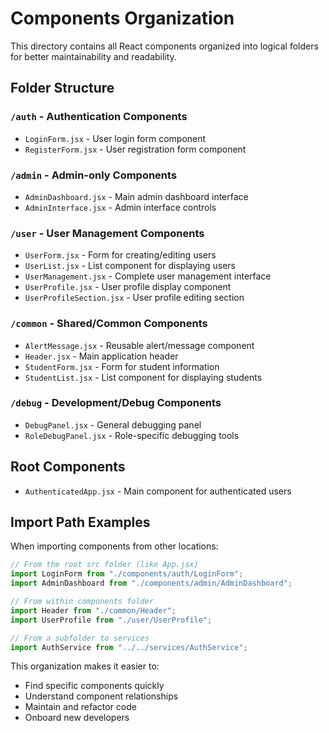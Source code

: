 # Components Organization

This directory contains all React components organized into logical folders for better maintainability and readability.

## Folder Structure

### `/auth` - Authentication Components
- `LoginForm.jsx` - User login form component
- `RegisterForm.jsx` - User registration form component

### `/admin` - Admin-only Components
- `AdminDashboard.jsx` - Main admin dashboard interface
- `AdminInterface.jsx` - Admin interface controls

### `/user` - User Management Components
- `UserForm.jsx` - Form for creating/editing users
- `UserList.jsx` - List component for displaying users
- `UserManagement.jsx` - Complete user management interface
- `UserProfile.jsx` - User profile display component
- `UserProfileSection.jsx` - User profile editing section

### `/common` - Shared/Common Components
- `AlertMessage.jsx` - Reusable alert/message component
- `Header.jsx` - Main application header
- `StudentForm.jsx` - Form for student information
- `StudentList.jsx` - List component for displaying students

### `/debug` - Development/Debug Components
- `DebugPanel.jsx` - General debugging panel
- `RoleDebugPanel.jsx` - Role-specific debugging tools

## Root Components
- `AuthenticatedApp.jsx` - Main component for authenticated users

## Import Path Examples

When importing components from other locations:

```jsx
// From the root src folder (like App.jsx)
import LoginForm from "./components/auth/LoginForm";
import AdminDashboard from "./components/admin/AdminDashboard";

// From within components folder
import Header from "./common/Header";
import UserProfile from "./user/UserProfile";

// From a subfolder to services
import AuthService from "../../services/AuthService";
```

This organization makes it easier to:
- Find specific components quickly
- Understand component relationships
- Maintain and refactor code
- Onboard new developers
